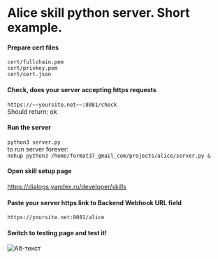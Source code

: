 # Alice skill python server. Short example.
#### Prepare cert files
```cert/fullchain.pem```   
```cert/privkey.pem```   
```cert/cert.json```
#### Check, does your server accepting https requests
```https://~~yoursite.net~~:8081/check```   
Should return: ok
#### Run the server
```python3 server.py```   
to run server forever:   
```nohup python3 /home/format37_gmail_com/projects/alice/server.py &```
#### Open skill setup page
https://dialogs.yandex.ru/developer/skills
#### Paste your server https link to Backend Webhook URL field
```https://yoursite.net:8081/alice```
#### Switch to testing page and test it!
![Alt-текст](https://github.com/format37/alice/blob/master/images/alice.png "Success!")